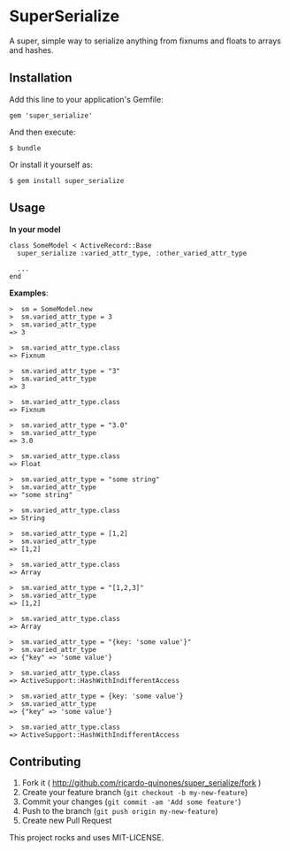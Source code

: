 # SuperSerialize

A super, simple way to serialize anything from fixnums and floats to arrays and hashes.

## Installation

Add this line to your application's Gemfile:

    gem 'super_serialize'

And then execute:

    $ bundle

Or install it yourself as:

    $ gem install super_serialize

## Usage

**In your model**

    class SomeModel < ActiveRecord::Base
      super_serialize :varied_attr_type, :other_varied_attr_type

      ...
    end

**Examples**:

    >  sm = SomeModel.new
    >  sm.varied_attr_type = 3
    >  sm.varied_attr_type
    => 3

    >  sm.varied_attr_type.class
    => Fixnum

    >  sm.varied_attr_type = "3"
    >  sm.varied_attr_type
    => 3

    >  sm.varied_attr_type.class
    => Fixnum

    >  sm.varied_attr_type = "3.0"
    >  sm.varied_attr_type
    => 3.0

    >  sm.varied_attr_type.class
    => Float

    >  sm.varied_attr_type = "some string"
    >  sm.varied_attr_type
    => "some string"

    >  sm.varied_attr_type.class
    => String

    >  sm.varied_attr_type = [1,2]
    >  sm.varied_attr_type
    => [1,2]

    >  sm.varied_attr_type.class
    => Array

    >  sm.varied_attr_type = "[1,2,3]"
    >  sm.varied_attr_type
    => [1,2]

    >  sm.varied_attr_type.class
    => Array

    >  sm.varied_attr_type = "{key: 'some value'}"
    >  sm.varied_attr_type
    => {"key" => 'some value'}

    >  sm.varied_attr_type.class
    => ActiveSupport::HashWithIndifferentAccess

    >  sm.varied_attr_type = {key: 'some value'}
    >  sm.varied_attr_type
    => {"key" => 'some value'}

    >  sm.varied_attr_type.class
    => ActiveSupport::HashWithIndifferentAccess


## Contributing

1. Fork it ( http://github.com/ricardo-quinones/super_serialize/fork )
2. Create your feature branch (`git checkout -b my-new-feature`)
3. Commit your changes (`git commit -am 'Add some feature'`)
4. Push to the branch (`git push origin my-new-feature`)
5. Create new Pull Request

This project rocks and uses MIT-LICENSE.